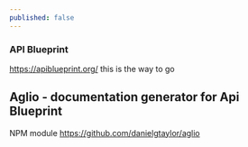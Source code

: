 ```yaml
---
published: false
---
```





### API Blueprint
https://apiblueprint.org/
this is the way to go

## Aglio - documentation generator for Api Blueprint
NPM module
https://github.com/danielgtaylor/aglio
